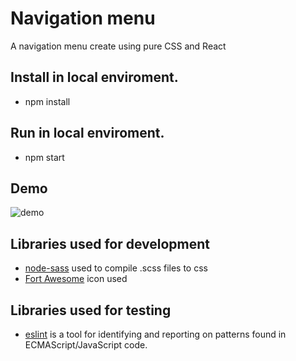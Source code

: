 # Navigation menu

A navigation menu create using pure CSS and React

## Install in local enviroment.
   - npm install

## Run in local enviroment.
   - npm start

## Demo
![demo](https://user-images.githubusercontent.com/6817073/45890540-83a98f00-bdc3-11e8-8709-2b4678897ba9.gif)

## Libraries used for development
   - [node-sass](https://github.com/sass/node-sass) used to compile .scss files to css
   - [Fort Awesome](https://fontawesome.com/) icon used

## Libraries used for testing
   - [eslint](https://github.com/eslint/eslint) is a tool for identifying and reporting on patterns found in ECMAScript/JavaScript code.

